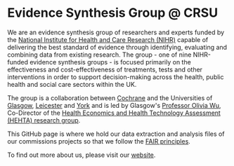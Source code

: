 # Evidence Synthesis Group @ CRSU
We are an evidence synthesis group of researchers and experts funded by the [National Institute for Health and Care Research (NIHR)](https://www.nihr.ac.uk/) capable of delivering the best standard of evidence through identifying, evaluating and combining data from existing research. The group - one of nine NIHR-funded evidence synthesis groups - is focused primarily on the effectiveness and cost-effectiveness of treatments, tests and other interventions in order to support decision-making across the health, public health and social care sectors within the UK.

The group is a collaboration between [Cochrane](https://www.cochrane.org/) and the Universities of [Glasgow](https://www.gla.ac.uk/), [Leicester](https://le.ac.uk/) and [York](https://www.york.ac.uk/) and is led by Glasgow's [Professor Olivia Wu](https://www.gla.ac.uk/schools/healthwellbeing/staff/oliviawu/), Co-Director of the [Health Economics and Health Technology Assessment (HEHTA) research group](https://www.gla.ac.uk/schools/healthwellbeing/research/hehta/).  

This GitHub page is where we hold our data extraction and analysis files of our commissions projects so that we follow the [FAIR principles](https://www.go-fair.org/fair-principles/).

To find out more about us, please visit our [website](https://www.gla.ac.uk/research/az/crsu/).
